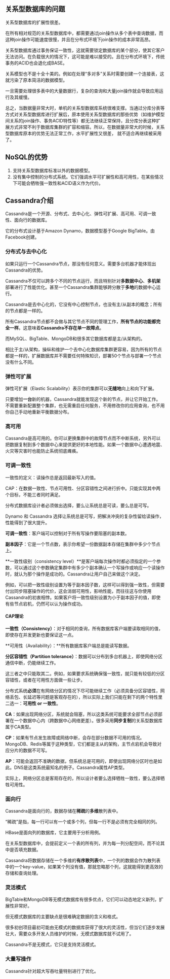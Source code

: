 ## 关系型数据库的问题

关系型数据库的扩展性很差。

在所有相对规范的关系型数据库中，都需要通过join操作从多个表中查询数据，而这种join操作可能速度很慢，并且在分布式环境下join操作的成本非常高昂。

关系型数据库通过事务保证一致性，这就需要锁定数据库的某个部分，使其它客户无法访问。在负载很大的情况下，这可能是难以接受的。且在分布式环境下，传统事务的ACID也会退化成BASE。

关系模型也不是十全十美的。例如在处理“多对多”关系时需要创建一个连接表，这就污染了原本简洁的数据模型。

一旦需要处理很多表中的大量数据行，复杂的查询和大量join操作就会导致应用运行及其缓慢。

总之，当数据量非常大时，单机的关系型数据库系统很难支撑。当通过分库分表等方式对关系型数据库进行扩展后，原本使用关系型数据库的那些优势（如维护模型间关系的join操作、事务ACID特性等）都无法继续正常保持，且分库分表这种扩展方式非常不利于数据库集群的扩容和缩容。所以，在数据量非常大的时候，关系型数据库原本的优势无法正常工作，水平扩展性又很差， 就不适合再继续被采用了。

## NoSQL的优势

1. 支持关系型数据库标准以外的数据模型。
2. 没有集中控制的分布式系统。它们强调水平可扩展性和高可用性，在某些情况下可能会牺牲强一致性和ACID语义作为代价。

## Cassandra介绍

Cassandra是一个开源、分布式、去中心化、弹性可扩展、高可用、可调一致性、面向行的数据库。

它的分布式设计基于Amazon Dynamo，数据模型基于Google BigTable。由Facebook创建。

### 分布式与去中心化

如果只运行一个Cassandra节点，那没有任何意义。需要多台机器才能体现出Cassandra的优势。

Cassandra不仅可以跨多个不同的节点运行，而且特别针对**多数据中心**、**多机架**部署进行了性能优化。甚至一个Cassandra集群能够跨分散于**多地**的数据中心运行。

Cassandra是去中心化的，它没有中心控制节点，也没有主/从副本的概念；所有的节点都是一样的。

所有Cassandra节点都不会做与其它节点不同的管理工作，**所有节点的功能都完全一样**。这意味着**Cassandra不存在单一故障点**。

而MySQL、BigTable、MongoDB和很多其它数据库都是主/从架构的。

相比于主/从架构，操纵和维护一个去中心化数据库集群更容易，因为所有的节点都是一样的，扩展数据库并不需要任何特殊知识，部署50个节点与部署一个节点没有什么不同。

### 弹性可扩展

弹性可扩展（Elastic Scalability）表示你的集群可以**无缝地**向上和向下扩展。

只要增加**一台**新的机器，Cassandra就能发现这个新的节点，并让它开始工作。不需要重新配置整个集群，也无需重启任何服务，不用修改你的应用查询，也不用你自己手动地重新平衡数据分布。

### 高可用

Cassandra是高可用的。你可以更换集群中的故障节点而不中断系统，另外可以把数据复制到多个数据中心来提供更好的本地性能。如果一个数据中心遭遇地震、火灾等灾害时也能防止系统彻底瘫痪。

### 可调一致性

一致性的定义：读操作总是返回最新写入的值。

CAP：在数据一致性、节点可用性、分区容错性之间进行折中。只能实现其中两个目标，不能三者同时满足。

分布式数据库设计者必须做出选择，要么让系统总是可读，要么总是可写。

Dynamo 和 Cassandra 选择让系统总是可写，把解决冲突的复杂性留给读操作，性能得到了很大提升。

**可调一致性**：客户端可以控制对于所有写操作要阻塞的副本数。

**副本因子**：它是一个节点数，表示你希望一份数据副本存储在集群中多少个节点上。

**一致性级别（consistency level）**是客户端每次操作时都必须指定的一个参数，可以通过这个参数确定集群中有多少个副本确认一个写操作或响应一个读操作时，就认为那个操作是成功的。Cassandra让用户自己来做这个决定。

例如，可以把一致性级别设置为等于副本因子数，这样可以得到强一致性，但需要付出同步阻塞操作的代价，这会消弱可用性，影响性能，而往往这与你使用Cassandra的初衷相悖。如果客户将一致性级别设置为小于副本因子的值，即使有些节点宕机，仍然可以认为操作成功。

#### CAP理论

**一致性（Consistency）**：对于相同的查询，所有数据库客户端要读取相同的值，即使存在并发更新也要保证这一点。

**可用性（Availability）：**所有数据库客户端总是能读写数据。

**分区容错性（Partition tolerance）**：数据可以分布到多台机器上，即使网络分区通信中断，仍能继续工作。

这三者之中只能取其二。例如，如果要求系统确保强一致性，就只能有较低的分区容错性，或者在可用性方面做一些让步。

分布式系统**必须**在有网络分区的情况下尽可能继续工作（必须具备分区容错性，网络丢包、长延迟等问题是客观存在的），所以实际上我们只能在剩下的两个特性里二选一：**可用性 or 一致性**。

**CA**：如果出现网络分区，系统就会阻塞，所以这类系统可能要求全部节点必须部署在一个数据中心内（跨数据中心网络更差）。很多采用**同步复制**的关系型数据库属于CA类型。

**CP**：如果有节点发生故障或网络中断，会存在部分数据不可用的情况。MongoDB、Redis等属于这种类型，它们都是主从的架构，主节点宕机会导致对应分片的数据不可写。

**AP**：可能会返回不准确的数据，但系统总是可用的，即使出现网络分区时也是如此。DNS是这类系统最知名的例子。Cassandra属性AP类型。

实际上，网络分区总是客观存在的，所以设计者要么选择牺牲一致性，要么选择牺牲可用性。

### 面向行

Cassandra是面向行的，数据存储在**稀疏**的**多维**散列表中。

“稀疏”是指，每一行可以有一个或多个列，但每一行不是必须有完全相同的列。

HBase是面向列的数据库，它主要用于分析用例。

在关系型数据库中，会提前定义一个表的所有列，并为每一列分配空间，而不论其中是否填充数据。

Cassandra将数据存储在一个多维的**有序散列表**中，一个列的数据会作为散列表中的一个key-value，如果某个列没有值，那就忽略那个列，这就能得到更高效的存储和查询处理。

### 灵活模式

BigTable和MongoDB等无模式数据库有很多优点，它们可以动态地定义新列，扩展性非常好。

但无模式数据库的主要缺点是很难确定数据的含义和格式。

很多初创项目最初可能由无模式的数据库获得了很大的灵活性，但当它们逐步发展壮大，需要众多开发人员维护的时候，无模式数据库就不试用了。

Cassandra不是无模式，它只是支持灵活模式。

### 大量写操作

Cassandra针对超大写吞吐量特别进行了优化。



